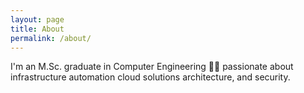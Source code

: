 ```yaml
---
layout: page
title: About
permalink: /about/
---
```


I'm an M.Sc. graduate in Computer Engineering :man_scientist: passionate about infrastructure automation cloud solutions architecture, and security.
